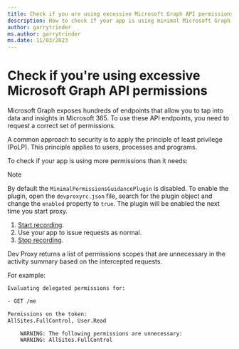 ```yaml
---
title: Check if you are using excessive Microsoft Graph API permissions
description: How to check if your app is using minimal Microsoft Graph API permissions
author: garrytrinder
ms.author: garrytrinder
ms.date: 11/03/2023
---
```


# Check if you're using excessive Microsoft Graph API permissions

Microsoft Graph exposes hundreds of endpoints that allow you to tap into data and insights in Microsoft 365. To use these API endpoints, you need to request a correct set of permissions.

A common approach to security is to apply the principle of least privilege (PoLP). This principle applies to users, processes and programs.

To check if your app is using more permissions than it needs:

> [!NOTE]
> By default the `MinimalPermissionsGuidancePlugin` is disabled. To enable the plugin, open the `devproxyrc.json` file, search for the plugin object and change the `enabled` property to `true`. The plugin will be enabled the next time you start proxy.

1. [Start recording](./Record-and-export-proxy-activity.md).
1. Use your app to issue requests as normal.
1. [Stop recording](./Record-and-export-proxy-activity.md).

Dev Proxy returns a list of permissions scopes that are unnecessary in the activity summary based on the intercepted requests.

For example:

```sh
Evaluating delegated permissions for:

- GET /me

Permissions on the token:
AllSites.FullControl, User.Read

    WARNING: The following permissions are unnecessary:
    WARNING: AllSites.FullControl
```
